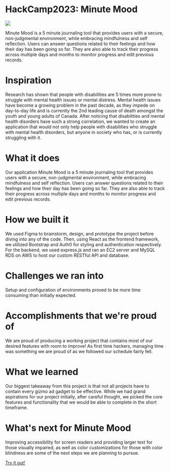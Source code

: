 # HackCamp2023: Minute Mood
<img src="https://cdn.discordapp.com/attachments/1175513107532087487/1175994148701089832/image.png?ex=65a49fe5&is=65922ae5&hm=86a49636994654edba75240bf59b14487e6380057823f62a30bf0591a7d27224&"> 


Minute Mood is a 5 minute journaling tool that provides users with a secure, non-judgmental environment, while embracing mindfulness and self reflection. Users can answer questions related to their feelings and how their day has been going so far. They are also able to track their progress across multiple days and months to monitor progress and edit previous records.

# Inspiration
Research has shown that people with disabilities are 5 times more prone to struggle with mental health issues or mental distress. Mental health issues have become a growing problem in the past decade, as they impede on day-to-day life and is currently the 2nd leading cause of death amongst the youth and young adults of Canada. After noticing that disabilities and mental health disorders have such a strong correlation, we wanted to create an application that would not only help people with disabilities who struggle with mental health disorders, but anyone in society who has, or is currently struggling with it.

# What it does
Our application Minute Mood is a 5 minute journaling tool that provides users with a secure, non-judgmental environment, while embracing mindfulness and self reflection. Users can answer questions related to their feelings and how their day has been going so far. They are also able to track their progress across multiple days and months to monitor progress and edit previous records.

# How we built it
We used Figma to brainstorm, design, and prototype the project before diving into any of the code. Then, using React as the frontend framework, we utilized Bootstrap and Auth0 for styling and authentication respectively. For the backend, we used express.js and ran an EC2 server and MySQL RDS on AWS to host our custom RESTful API and database.

# Challenges we ran into
Setup and configuration of environments proved to be more time consuming than initially expected.

# Accomplishments that we're proud of
We are proud of producing a working project that contains most of our desired features with room to improve! As first time hackers, managing time was something we are proud of as we followed our schedule fairly fell.

# What we learned
Our biggest takeaway from this project is that not all projects have to contain every gizmo ad gadget to be effective. While we had grand aspirations for our project initially, after careful thought, we picked the core features and functionality that we would be able to complete in the short timeframe.

# What's next for Minute Mood
Improving accessibility for screen readers and providing larger text for those visually impaired, as well as color customizations for those with color blindness are some of the next steps we are planning to pursue.

<a href="https://jamiema1.github.io/Minute-Mood/">Try it out! </a>


